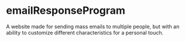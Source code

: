 # emailResponseProgram
A website made for sending mass emails to multiple people, but with an ability to customize different characteristics for a personal touch.

